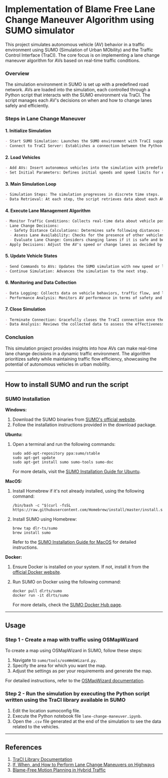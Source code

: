 # Implementation of Blame Free Lane Change Maneuver Algorithm using SUMO simulator

This project simulates autonomous vehicle (AV) behavior in a traffic environment using SUMO (Simulation of Urban MObility) and the Traffic Control Interface (TraCI). The core focus is on implementing a lane change maneuver algorithm for AVs based on real-time traffic conditions.

### Overview

The simulation environment in SUMO is set up with a predefined road network. AVs are loaded into the simulation, each controlled through a Python script that interacts with the SUMO environment via TraCI. The script manages each AV's decisions on when and how to change lanes safely and efficiently.

### Steps in Lane Change Maneuver

#### 1. Initialize Simulation
```markdown
- Start SUMO Simulation: Launches the SUMO environment with TraCI support.
- Connect to TraCI Server: Establishes a connection between the Python script and TraCI to control AVs in the simulation.
```

#### 2. Load Vehicles
```markdown
- Add AVs: Insert autonomous vehicles into the simulation with predefined routes and characteristics.
- Set Initial Parameters: Defines initial speeds and speed limits for each AV.
```

#### 3. Main Simulation Loop
```markdown
- Simulation Steps: The simulation progresses in discrete time steps.
- Data Retrieval: At each step, the script retrieves data about each AV's position, speed, and surrounding traffic conditions using TraCI commands.
```

#### 4. Execute Lane Management Algorithm
```markdown
- Monitor Traffic Conditions: Collects real-time data about vehicle positions, speeds, and nearby vehicles.
- Lane Change Decisions:
  - Safety Distance Calculations: Determines safe following distances (`dCrash` and `dResponse`) based on AV's speed and braking capabilities.
  - Assess Lane Availability: Checks for the presence of other vehicles (blockers and non-blockers) adjacent to the AV using `check_blockers_and_non_blockers`.
  - Evaluate Lane Change: Considers changing lanes if it is safe and beneficial based on traffic conditions and safety distances.
- Apply Decisions: Adjust the AV's speed or change lanes as decided by the algorithm.
```

#### 5. Update Vehicle States
```markdown
- Send Commands to AVs: Updates the SUMO simulation with new speed or lane change commands for each AV.
- Continue Simulation: Advances the simulation to the next step.
```

#### 6. Monitoring and Data Collection
```markdown
- Data Logging: Collects data on vehicle behaviors, traffic flow, and lane change incidents throughout the simulation.
- Performance Analysis: Monitors AV performance in terms of safety and traffic efficiency.
```

#### 7. Close Simulation
```markdown
- Terminate Connection: Gracefully closes the TraCI connection once the simulation is complete.
- Data Analysis: Reviews the collected data to assess the effectiveness of the lane change algorithm.
```

### Conclusion

This simulation project provides insights into how AVs can make real-time lane change decisions in a dynamic traffic environment. The algorithm prioritizes safety while maintaining traffic flow efficiency, showcasing the potential of autonomous vehicles in urban mobility.

---

## How to install SUMO and run the script

### SUMO Installation

**Windows:**
1. Download the SUMO binaries from [SUMO's official website](https://sumo.dlr.de/docs/Downloads.php#windows).
2. Follow the installation instructions provided in the download package.

**Ubuntu:**
1. Open a terminal and run the following commands:
   
   ```
   sudo add-apt-repository ppa:sumo/stable
   sudo apt-get update
   sudo apt-get install sumo sumo-tools sumo-doc
   ```
   For more details, visit the [SUMO Installation Guide for Ubuntu](https://sumo.dlr.de/docs/Installing/Linux_Build.html).

**MacOS:**
1. Install Homebrew if it's not already installed, using the following command:
   
   ```
   /bin/bash -c "$(curl -fsSL https://raw.githubusercontent.com/Homebrew/install/master/install.sh)"
   ```
2. Install SUMO using Homebrew:
   
   ```
   brew tap dlr-ts/sumo
   brew install sumo
   ```
   Refer to the [SUMO Installation Guide for MacOS](https://sumo.dlr.de/docs/Installing/MacOS_Build.html) for detailed instructions.

**Docker:**
1. Ensure Docker is installed on your system. If not, install it from the [official Docker website](https://www.docker.com/get-started).
2. Run SUMO on Docker using the following command:
   
   ```
   docker pull dlrts/sumo
   docker run -it dlrts/sumo
   ```
   For more details, check the [SUMO Docker Hub page](https://hub.docker.com/r/dlrts/sumo).

---

## Usage

### Step 1 - Create a map with traffic using OSMapWizard

To create a map using OSMapWizard in SUMO, follow these steps:
1. Navigate to `sumo/tools/osmWebWizard.py`.
2. Specify the area for which you want the map.
3. Adjust the settings as per your requirements and generate the map.

For detailed instructions, refer to the [OSMapWizard documentation](https://sumo.dlr.de/docs/Networks/Import/OpenStreetMap.html).

### Step 2 - Run the simulation by executing the Python script written using the TraCI library available in SUMO 

1. Edit the location sumoconfig file. 
2. Execute the Python notebook file `lane-change-maneuver.ipynb`.
3. Open the `.csv` file generated at the end of the simulation to see the data related to the vehicles.

---

## References

1. [TraCI Library Documentation](https://sumo.dlr.de/docs/TraCI.html)
2. [If, When, and How to Perform Lane Change Maneuvers on Highways](https://ieeexplore.ieee.org/document/7637091)
3. [Blame-Free Motion Planning in Hybrid Traffic](https://ieeexplore.ieee.org/document/10093107)
